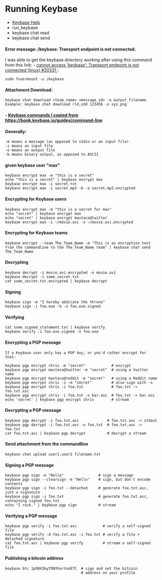 # Running Keybase
- [ Keybase Help ](https://book.keybase.io/ "")
- run_keybase
- keybase chat read
- keybase chat send

#### Error message: /keybase: Transport endpoint is not connected.

I was able to get the keybase directory working after using this command from this link: - [ cannot access 'keybase': Transport endpoint is not connected (linux) #20331 ](https://github.com/keybase/client/issues/20331/ ""):
```
sudo fusermount -u /keybase
```

#### Attachment Download:
```
keybase chat download <team_name> <message_id> -o output_filename
Example: keybase chat download rld,sdd 123456 -o xyz.png
```

#### - [ Keybase commands I copied from https://book.keybase.io/guides/command-line ](https://book.keybase.io/guides/command-line "")

#### Generally:

    -m means a message (as opposed to stdin or an input file)
    -i means an input file
    -o means an output file
    -b means binary output, as opposed to ASCII

#### given keybase user "max"
```
keybase encrypt max -m "this is a secret"
echo "this is a secret" | keybase encrypt max
keybase encrypt max -i secret.txt
keybase encrypt max -i secret.mp3 -b -o secret.mp3.encrypted
```

#### Encrypting for Keybase users
```
keybase encrypt max -m "this is a secret for max"
echo "secret" | keybase encrypt max
echo "secret" | keybase encrypt maxtaco@twitter
keybase encrypt max -i ~/movie.avi -o ~/movie.avi.encrypted
```
#### Encrypting for Keybase teams
```
keybase encrypt --team The_Team_Name -m "This is an encryption test from the commandline to the The_Team_Name team" | keybase chat send The_Team_Name
```

#### Decrypting
```
keybase decrypt -i movie.avi.encrypted -o movie.avi
keybase decrypt -i some_secret.txt
cat some_secret.txt.encrypted | keybase decrypt
```

#### Signing
```
keybase sign -m "I hereby abdicate the throne"
keybase sign -i foo.exe -b -o foo.exe.signed
```

#### Verifying
```
cat some_signed_statement.txt | keybase verify
keybase verify -i foo.exe.signed -o foo.exe
```

#### Encrypting a PGP message
```
If a Keybase user only has a PGP key, or you'd rather encrypt for that:

keybase pgp encrypt chris -m "secret"            # encrypt
keybase pgp encrypt maxtaco@twitter -m "secret"  # using a twitter name
keybase pgp encrypt maxtaco@reddit -m "secret"   # using a Reddit name
keybase pgp encrypt chris -s -m "secret"         # also sign with -s
keybase pgp encrypt chris -i foo.txt             # foo.txt -> foo.txt.asc
keybase pgp encrypt chris -i foo.txt -o bar.asc  # foo.txt -> bar.asc
echo 'secret' | keybase pgp encrypt chris        # stream
```

#### Decrypting a PGP message
```
keybase pgp decrypt -i foo.txt.asc             # foo.txt.asc -> stdout
keybase pgp decrypt -i foo.txt.asc -o foo.txt  # foo.txt.asc -> foo.txt
cat foo.txt.asc | keybase pgp decrypt          # decrypt a stream
```

#### Send attachment from the commandline
```
keybase chat upload user1,user2 filename.txt
```

#### Signing a PGP message
```
keybase pgp sign -m "Hello"                # sign a message
keybase pgp sign --clearsign -m "Hello"    # sign, but don't encode contents
keybase pgp sign -i foo.txt --detached     # generate foo.txt.asc, just a signature
keybase pgp sign -i foo.txt                # generate foo.txt.asc, containing signed foo.txt
echo "I rock." | keybase pgp sign          # stream
```

#### Verifying a PGP message
```
keybase pgp verify -i foo.txt.asc            # verify a self-signed file
keybase pgp verify -d foo.txt.asc -i foo.txt # verify a file + detached signature
cat foo.txt.asc | keybase pgp verify         # stream a self-signed file
```

#### Publishing a bitcoin address
```
keybase btc 1p90X3byTONYhortonETC  # sign and set the bitcoin
                                   # address on your profile
```


